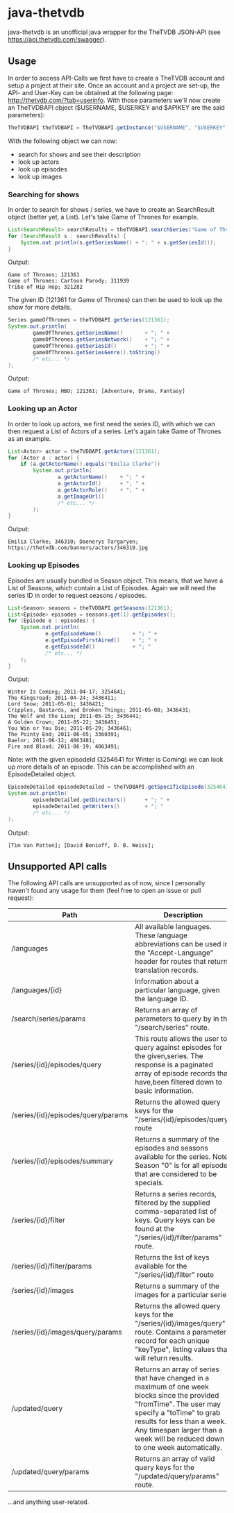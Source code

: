 # java-thetvdb
java-thetvdb is an unofficial java wrapper for the TheTVDB JSON-API (see https://api.thetvdb.com/swagger). 

## Usage
In order to access API-Calls we first have to create a TheTVDB account and setup a project at their site. Once an account and a project are set-up, the API- and User-Key can be obtained at the following page: http://thetvdb.com/?tab=userinfo. With those parameters we'll now create an TheTVDBAPI object ($USERNAME, $USERKEY and $APIKEY are the said parameters):
```java
TheTVDBAPI theTVDBAPI = TheTVDBAPI.getInstance("$USERNAME", "$USERKEY", "$APIKEY");
```
With the following object we can now:
* search for shows and see their description
* look up actors
* look up episodes
* look up images

### Searching for shows
In order to search for shows / series, we have to create an SearchResult object (better yet, a List). Let's take Game of Thrones for example.
```java
List<SearchResult> searchResults = theTVDBAPI.searchSeries("Game of Thrones");
for (SearchResult s : searchResults) {
    System.out.println(s.getSeriesName() + "; " + s.getSeriesId());
}
```
Output:
```
Game of Thrones; 121361
Game of Thrones: Cartoon Parody; 311939
Tribe of Hip Hop; 321282
```
The given ID (121361 for Game of Thrones) can then be used to look up the show for more details.
```java
Series gameOfThrones = theTVDBAPI.getSeries(121361);
System.out.println(
        gameOfThrones.getSeriesName()       + "; " +
        gameOfThrones.getSeriesNetwork()    + "; " +
        gameOfThrones.getSeriesId()         + "; " +
        gameOfThrones.getSeriesGenre().toString()
        /* etc... */
);
```
Output:
```
Game of Thrones; HBO; 121361; [Adventure, Drama, Fantasy]
```

### Looking up an Actor
In order to look up actors, we first need the series ID, with which we can then request a List of Actors of a series. Let's again take Game of Thrones as an example.
```java
List<Actor> actor = theTVDBAPI.getActors(121361);
for (Actor a : actor) {
    if (a.getActorName().equals("Emilia Clarke"))
        System.out.println(
                a.getActorName()    + "; " +
                a.getActorId()      + "; " +
                a.getActorRole()    + "; " +
                a.getImageUrl()
                /* etc... */
        );
}
```
Output:
```
Emilia Clarke; 346310; Daenerys Targaryen; https://thetvdb.com/banners/actors/346310.jpg
```

### Looking up Episodes
Episodes are usually bundled in Season object. This means, that we have a List of Seasons, which contain a List of Episodes. Again we will need the series ID in order to request seasons / episodes.
```java
List<Season> seasons = theTVDBAPI.getSeasons(121361);
List<Episode> episodes = seasons.get(1).getEpisodes();
for (Episode e : episodes) {
    System.out.println(
            e.getEpisodeName()          + "; " +
            e.getEpisodeFirstAired()    + "; " +
            e.getEpisodeId()            + "; "
            /* etc... */        
    );
}
```
Output:
```
Winter Is Coming; 2011-04-17; 3254641; 
The Kingsroad; 2011-04-24; 3436411; 
Lord Snow; 2011-05-01; 3436421; 
Cripples, Bastards, and Broken Things; 2011-05-08; 3436431; 
The Wolf and the Lion; 2011-05-15; 3436441; 
A Golden Crown; 2011-05-22; 3436451; 
You Win or You Die; 2011-05-29; 3436461; 
The Pointy End; 2011-06-05; 3360391; 
Baelor; 2011-06-12; 4063481; 
Fire and Blood; 2011-06-19; 4063491;
```
Note: with the given episodeId (3254641 for Winter is Coming) we can look up more details of an episode. This can be accomplished with an EpisodeDetailed object. 
```java
EpisodeDetailed episodeDetailed = theTVDBAPI.getSpecificEpisode(3254641);
System.out.println(
        episodeDetailed.getDirectors()      + "; " +
        episodeDetailed.getWriters()        + "; "
        /* etc... */
);
```
Output:
```
[Tim Van Patten]; [David Benioff, D. B. Weiss]; 
```

## Unsupported API calls
The following API calls are unsupported as of now, since I personally haven't found any usage for them (feel free to open an issue or pull request):   

| Path                               	| Description                                                                                                                                                                                                                                                       	| URL                                                                          	|   
|------------------------------------	|-------------------------------------------------------------------------------------------------------------------------------------------------------------------------------------------------------------------------------------------------------------------	|------------------------------------------------------------------------------	|
| /languages                         	| All available languages. These language abbreviations can be used in the "Accept-Language" header for routes that return translation records.                                                                                                                     	| https://api.thetvdb.com/swagger#!/Languages/get_languages                    	|
| /languages/{id}                    	| Information about a particular language, given the language ID.                                                                                                                                                                                                   	| https://api.thetvdb.com/swagger#!/Languages/get_languages_id                 	|
| /search/series/params              	| Returns an array of parameters to query by in the "/search/series" route.                                                                                                                                                                                         	| https://api.thetvdb.com/swagger#!/Search/get_search_series_params            	|
| /series/{id}/episodes/query        	| This route allows the user to query against episodes for the given,series. The response is a paginated array of episode records that have,been filtered down to basic information.                                                                                	| https://api.thetvdb.com/swagger#!/Series/get_series_id_episodes_query        	|
| /series/{id}/episodes/query/params 	| Returns the allowed query keys for the "/series/{id}/episodes/query" route                                                                                                                                                                                        	| https://api.thetvdb.com/swagger#!/Series/get_series_id_episodes_query_params 	|
| /series/{id}/episodes/summary      	| Returns a summary of the episodes and seasons available for the series. Note: Season "0" is for all episodes that are considered to be specials.                                                                                                                  	| https://api.thetvdb.com/swagger#!/Series/get_series_id_episodes_summary      	|
| /series/{id}/filter                	| Returns a series records, filtered by the supplied comma-separated list of keys. Query keys can be found at the "/series/{id}/filter/params" route.                                                                                                               	| https://api.thetvdb.com/swagger#!/Series/get_series_id_filter                	|
| /series/{id}/filter/params         	| Returns the list of keys available for the "/series/{id}/filter" route                                                                                                                                                                                            	| https://api.thetvdb.com/swagger#!/Series/get_series_id_filter_params         	|
| /series/{id}/images                	| Returns a summary of the images for a particular series                                                                                                                                                                                                           	| https://api.thetvdb.com/swagger#!/Series/get_series_id_images                	|
| /series/{id}/images/query/params   	| Returns the allowed query keys for the "/series/{id}/images/query" route. Contains a parameter record for each unique "keyType", listing values that will return results.                                                                                         	| https://api.thetvdb.com/swagger#!/Series/get_series_id_images_query_params   	|
| /updated/query                     	| Returns an array of series that have changed in a maximum of one week blocks since the provided "fromTime". The user may specify a "toTime" to grab results for less than a week. Any timespan larger than a week will be reduced down to one week automatically. 	| https://api.thetvdb.com/swagger#!/Updates/get_updated_query                  	|
| /updated/query/params              	| Returns an array of valid query keys for the "/updated/query/params" route.                                                                                                                                                                                       	| https://api.thetvdb.com/swagger#!/Updates/get_updated_query_params           	|
    
...and anything user-related.
